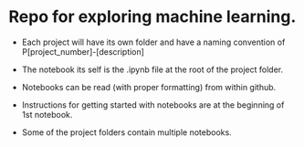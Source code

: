# Repo for exploring machine learning.

- Each project will have its own folder and have a naming convention of P[project_number]-[description]

- The notebook its self is the .ipynb file at the root of the project folder.

- Notebooks can be read (with proper formatting) from within github.

- Instructions for getting started with notebooks are at the beginning of 1st notebook.

- Some of the project folders contain multiple notebooks.